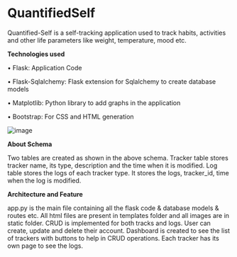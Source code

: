 # QuantifiedSelf
Quantified-Self is a self-tracking application used to track habits, activities and other life parameters like weight, temperature, mood etc.

**Technologies used**

• Flask: Application Code

• Flask-Sqlalchemy: Flask extension for Sqlalchemy to create database models

• Matplotlib: Python library to add graphs in the application

• Bootstrap: For CSS and HTML generation

![image](https://user-images.githubusercontent.com/107307277/173203100-31bbf861-2d8a-4fe3-9f08-e66e853aba7e.png)

**About Schema**

Two tables are created as shown in the above schema.
Tracker table stores tracker name, its type, description and the time when it is modified.
Log table stores the logs of each tracker type. It stores the logs, tracker_id, time when
the log is modified.

**Architecture and Feature**

app.py is the main file containing all the flask code & database models & routes etc.
All html files are present in templates folder and all images are in static folder.
CRUD is implemented for both tracks and logs. User can create, update and delete their
account. Dashboard is created to see the list of trackers with buttons to help in CRUD
operations. Each tracker has its own page to see the logs.

